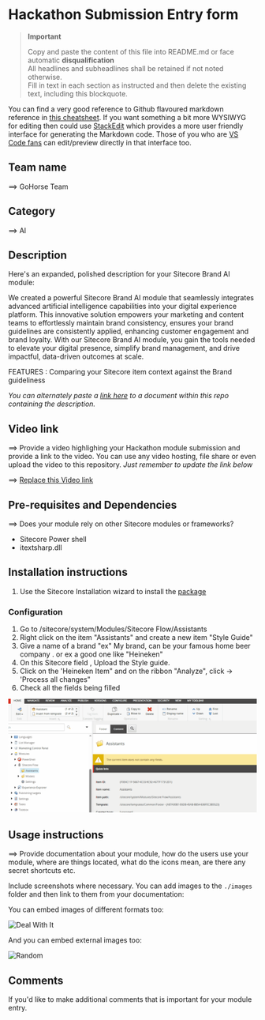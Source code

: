 # Hackathon Submission Entry form

> __Important__  
> 
> Copy and paste the content of this file into README.md or face automatic __disqualification__  
> All headlines and subheadlines shall be retained if not noted otherwise.  
> Fill in text in each section as instructed and then delete the existing text, including this blockquote.

You can find a very good reference to Github flavoured markdown reference in [this cheatsheet](https://github.com/adam-p/markdown-here/wiki/Markdown-Cheatsheet). If you want something a bit more WYSIWYG for editing then could use [StackEdit](https://stackedit.io/app) which provides a more user friendly interface for generating the Markdown code. Those of you who are [VS Code fans](https://code.visualstudio.com/docs/languages/markdown#_markdown-preview) can edit/preview directly in that interface too.

## Team name
⟹ GoHorse Team

## Category
⟹ AI

## Description
Here's an expanded, polished description for your Sitecore Brand AI module:

We created a powerful Sitecore Brand AI module that seamlessly integrates advanced artificial intelligence capabilities into your digital experience platform. This innovative solution empowers your marketing and content teams to effortlessly maintain brand consistency, ensures your brand guidelines are consistently applied, enhancing customer engagement and brand loyalty. With our Sitecore Brand AI module, you gain the tools needed to elevate your digital presence, simplify brand management, and drive impactful, data-driven outcomes at scale.

FEATURES : Comparing your Sitecore item context against the Brand guideliness


_You can alternately paste a [link here](#docs) to a document within this repo containing the description._

## Video link
⟹ Provide a video highlighing your Hackathon module submission and provide a link to the video. You can use any video hosting, file share or even upload the video to this repository. _Just remember to update the link below_

⟹ [Replace this Video link](#video-link)

## Pre-requisites and Dependencies

⟹ Does your module rely on other Sitecore modules or frameworks?

- Sitecore Power shell
- itextsharp.dll

## Installation instructions


1. Use the Sitecore Installation wizard to install the [package](#link-to-package)


### Configuration
1. Go to /sitecore/system/Modules/Sitecore Flow/Assistants
2. Right click on the item "Assistants" and create a new item "Style Guide"
3. Give a name of a brand "ex" My brand, can be your famous home beer company . or ex a good one like "Heineken"
4. On this Sitecore field , Upload the Style guide.
5. Click on the 'Heineken Item" and on the ribbon "Analyze", click -> 'Process all changes"
6. Check all the fields being filled

![configuration](docs/images/configuration.gif?raw=true "configuration")

## Usage instructions
⟹ Provide documentation about your module, how do the users use your module, where are things located, what do the icons mean, are there any secret shortcuts etc.

Include screenshots where necessary. You can add images to the `./images` folder and then link to them from your documentation:


You can embed images of different formats too:

![Deal With It](docs/images/deal-with-it.gif?raw=true "Deal With It")

And you can embed external images too:

![Random](https://thiscatdoesnotexist.com/)

## Comments
If you'd like to make additional comments that is important for your module entry.
